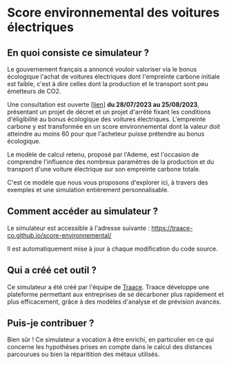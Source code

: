 # Score environnemental des voitures électriques

## En quoi consiste ce simulateur ?

  Le gouvernement français a annoncé vouloir valoriser via le bonus écologique l'achat de voitures électriques dont l'empreinte carbone initiale est faible, c'est à dire celles dont la production et le transport sont peu émetteurs de CO2.

  Une consultation est ouverte <a href="https://www.consultations-publiques.developpement-durable.gouv.fr/projet-de-decret-relatif-au-conditionnement-de-l-a2898.html">[lien]</a> <strong>du 28/07/2023 au 25/08/2023</strong>, présentant un projet de décret et un projet d'arrêté fixant les conditions d'éligibilité au bonus écologique des voitures électriques. L'empreinte carbone y est transformée en un score environnemental dont la valeur doit atteindre au moins 60 pour que l'acheteur puisse prétendre au bonus écologique.
  
  Le modèle de calcul retenu, proposé par l'Ademe, est l'occasion de comprendre l'influence des nombreux paramètres de la production et du transport d'une voiture électrique sur son empreinte carbone totale.
    
  C'est ce modèle que nous vous proposons d'explorer ici, à travers des exemples et une simulation entièrement personnalisable.

## Comment accéder au simulateur ?

  Le simulateur est accessible à l'adresse suivante : https://traace-co.github.io/score-environnemental/

  Il est automatiquement mise à jour à chaque modification du code source.

## Qui a créé cet outil ?

Ce simulateur a été créé par l'équipe de [Traace](https://traace.co).
Traace développe une plateforme permettant aux entreprises de se décarboner plus rapidement et plus efficacement, grâce à des modèles d'analyse et de prévision avancés.

## Puis-je contribuer ?

Bien sûr ! Ce simulateur a vocation à être enrichi, en particulier en ce qui concerne les hypothèses prises en compte dans le calcul des distances parcourues ou bien la réparitition des métaux utilisés.